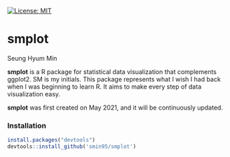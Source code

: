 [![License: MIT](https://img.shields.io/badge/License-MIT-yellow.svg)](https://github.com/smin95/smplot/blob/master/LICENSE)

# smplot

Seung Hyum Min

**smplot** is a R package for statistical data visualization that complements ggplot2. SM is my initials. This package represents what I wish I had back when I was beginning to learn R. It aims to make every step of data visualization easy.

**smplot** was first created on May 2021, and it will be continuously updated.

### Installation

``` r
install.packages("devtools")
devtools::install_github('smin95/smplot')
```
 

